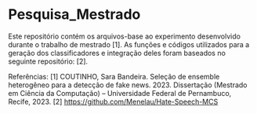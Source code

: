 # Pesquisa_Mestrado

Este repositório contém os arquivos-base ao experimento desenvolvido durante o trabalho de mestrado [1]. 
As funções e códigos utilizados para a geração dos classificadores e integração deles foram baseados no seguinte repositório: [2]. 

Referências: 
[1] COUTINHO, Sara Bandeira. Seleção de ensemble heterogêneo para a detecção de fake news. 2023. Dissertação (Mestrado em Ciência da Computação) – Universidade Federal de Pernambuco, Recife, 2023.
[2] https://github.com/Menelau/Hate-Speech-MCS
